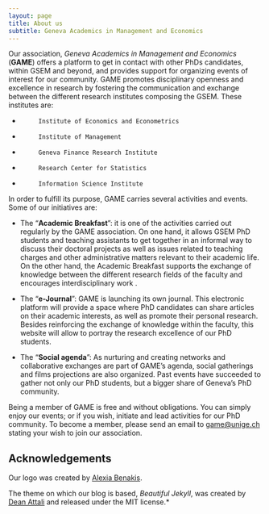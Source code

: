 ```yaml
---
layout: page
title: About us
subtitle: Geneva Academics in Management and Economics
---
```


Our association, *Geneva Academics in Management and Economics* (**GAME**) offers a platform to get in contact with other PhDs candidates, within GSEM and beyond, and provides support for organizing events of interest for our community.  GAME promotes disciplinary openness and excellence in research by fostering the communication and exchange between the different research institutes composing the GSEM. These institutes are:
 
-          Institute of Economics and Econometrics
-          Institute of Management
-          Geneva Finance Research Institute
-          Research Center for Statistics
-          Information Science Institute
 
In order to fulfill its purpose, GAME carries several activities and events. Some of our initiatives are:
 
 - The “**Academic Breakfast**”: it is one of the activities carried out regularly by the GAME association. On one hand, it allows GSEM PhD students and teaching assistants to get together in an informal way to discuss their doctoral projects as well as issues related to teaching charges and other administrative matters relevant to their academic life. On the other hand, the Academic Breakfast supports the exchange of knowledge between the different research fields of the faculty and encourages interdisciplinary work .
 
 - The “**e-Journal**”: GAME is launching its own journal. This electronic platform will provide a space where PhD candidates can share articles on their academic interests, as well as promote their personal research. Besides reinforcing the exchange of knowledge within the faculty, this website will allow to portray the research excellence of our PhD students.
 
 - The “**Social agenda**”: As nurturing and creating networks and collaborative exchanges are part of GAME’s agenda, social gatherings and films projections are also organized. Past events have succeeded to gather not only our PhD students, but a bigger share of Geneva’s PhD community.
 
Being a member of GAME is free and without obligations. You can simply enjoy our events; or if you wish, initiate and lead activities for our PhD community. To become a member, please send an email to [game@unige.ch](mailto:game@unige.ch) stating your wish to join our association. 

## Acknowledgements

Our logo was created by [Alexia Benakis](https://alexiabenakis.com/).

The theme on which our blog is based, *Beautiful Jekyll*, was created by [Dean Attali](http://deanattali.com) and released under the MIT license.*